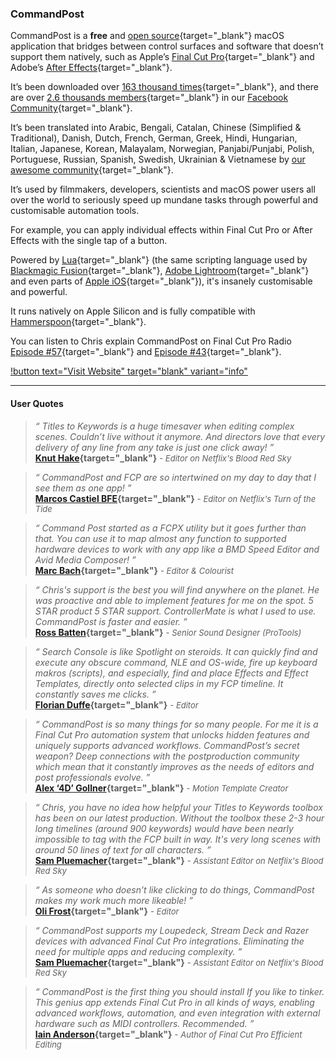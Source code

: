 ### CommandPost

CommandPost is a **free** and [open source](https://github.com/CommandPost/CommandPost/blob/develop/LICENSE.md){target="_blank"} macOS application that bridges between control surfaces and software that doesn’t support them natively, such as Apple’s [Final Cut Pro](https://www.apple.com/final-cut-pro/){target="_blank"} and Adobe’s [After Effects](https://www.adobe.com/products/aftereffects.html){target="_blank"}.

It’s been downloaded over [163 thousand times](https://hanadigital.github.io/grev/?user=commandpost&repo=commandpost){target="_blank"}, and there are over [2.6 thousands members](https://www.facebook.com/groups/commandpost/members){target="_blank"} in our [Facebook Community](https://www.facebook.com/groups/commandpost/){target="_blank"}.

It’s been translated into Arabic, Bengali, Catalan, Chinese (Simplified & Traditional), Danish, Dutch, French, German, Greek, Hindi, Hungarian, Italian, Japanese, Korean, Malayalam, Norwegian, Panjabi/Punjabi, Polish, Portuguese, Russian, Spanish, Swedish, Ukrainian & Vietnamese by [our awesome community](https://poeditor.com/join/project/QWvOQlF1Sy){target="_blank"}.

It’s used by filmmakers, developers, scientists and macOS power users all over the world to seriously speed up mundane tasks through powerful and customisable automation tools.

For example, you can apply individual effects within Final Cut Pro or After Effects with the single tap of a button.

Powered by [Lua](https://dev.commandpost.io/lua/overview/){target="_blank"} (the same scripting language used by [Blackmagic Fusion](https://www.blackmagicdesign.com/products/fusion/){target="_blank"}, [Adobe Lightroom](https://www.adobe.com/au/products/photoshop-lightroom.html){target="_blank"} and even parts of [Apple iOS](https://twitter.com/_inside/status/1026173832527265792){target="_blank"}), it's insanely customisable and powerful.

It runs natively on Apple Silicon and is fully compatible with [Hammerspoon](http://www.hammerspoon.org){target="_blank"}.

You can listen to Chris explain CommandPost on Final Cut Pro Radio [Episode #57](http://fcpradio.com/episode057.html){target="_blank"} and [Episode #43](http://fcpradio.com/episodes/episode043.html){target="_blank"}.

[!button text="Visit Website" target="blank" variant="info"](https://commandpost.io)

---

#### User Quotes

> _“ Titles to Keywords is a huge timesaver when editing complex scenes. Couldn’t live without it anymore. And directors love that every delivery of any line from any take is just one click away! ”_<br />
> **[Knut Hake](http://www.knuthake.de){target="_blank"}** <font size="2">- _Editor on Netflix's Blood Red Sky_</font>

> _“ CommandPost and FCP are so intertwined on my day to day that I see them as one app! ”_<br />
> **[Marcos Castiel BFE](http://www.marcoscastiel.com/){target="_blank"}** <font size="2">- _Editor on Netflix's Turn of the Tide_</font>

> _“ Command Post started as a FCPX utility but it goes further than that. You can use it to map almost any function to supported hardware devices to work with any app like a BMD Speed Editor and Avid Media Composer! ”_<br />
> **[Marc Bach](https://www.interfacelab.tv){target="_blank"}** <font size="2">- _Editor & Colourist_</font>

> _“ Chris's support is the best you will find anywhere on the planet. He was proactive and able to implement features for me on the spot. 5 STAR product 5 STAR support. ControllerMate is what I used to use. CommandPost is faster and easier. ”_<br />
> **[Ross Batten](https://www.roscoaudio.com.au){target="_blank"}** <font size="2">- _Senior Sound Designer (ProTools)_</font>

> _“ Search Console is like Spotlight on steroids. It can quickly find and execute any obscure command, NLE and OS-wide, fire up keyboard makros (scripts), and especially, find and place Effects and Effect Templates, directly onto selected clips in my FCP timeline. It constantly saves me clicks. ”_<br />
> **[Florian Duffe](https://florian-duffe.de/en/flow-en/){target="_blank"}** <font size="2">- _Editor_</font>

> _“ CommandPost is so many things for so many people. For me it is a Final Cut Pro automation system that unlocks hidden features and uniquely supports advanced workflows. CommandPost’s secret weapon? Deep connections with the postproduction community which mean that it constantly improves as the needs of editors and post professionals evolve. ”_<br />
> **[Alex ‘4D’ Gollner](https://alex4d.com){target="_blank"}** <font size="2">- _Motion Template Creator_</font>

> _“ Chris, you have no idea how helpful your Titles to Keywords toolbox has been on our latest production. Without the toolbox these 2-3 hour long timelines (around 900 keywords) would have been nearly impossible to tag with the FCP built in way. It's very long scenes with around 50 lines of text for all characters. ”_<br />
> **[Sam Pluemacher](https://www.imdb.com/name/nm10223233/){target="_blank"}** <font size="2">- _Assistant Editor on Netflix's Blood Red Sky_</font>

> _“ As someone who doesn’t like clicking to do things, CommandPost makes my work much more likeable! ”_<br />
> **[Oli Frost](https://olifro.st/){target="_blank"}** <font size="2">- _Editor_</font>

> _“ CommandPost supports my Loupedeck, Stream Deck and Razer devices with advanced Final Cut Pro integrations. Eliminating the need for multiple apps and reducing complexity. ”_<br />
> **[Sam Pluemacher](https://www.imdb.com/name/nm10223233/){target="_blank"}** <font size="2">- _Assistant Editor on Netflix's Blood Red Sky_</font>

> _“ CommandPost is the first thing you should install If you like to tinker. This genius app extends Final Cut Pro in all kinds of ways, enabling advanced workflows, automation, and even integration with external hardware such as MIDI controllers. Recommended. ”_<br />
> **[Iain Anderson](https://iain-anderson.com){target="_blank"}** <font size="2">- _Author of Final Cut Pro Efficient Editing_</font>